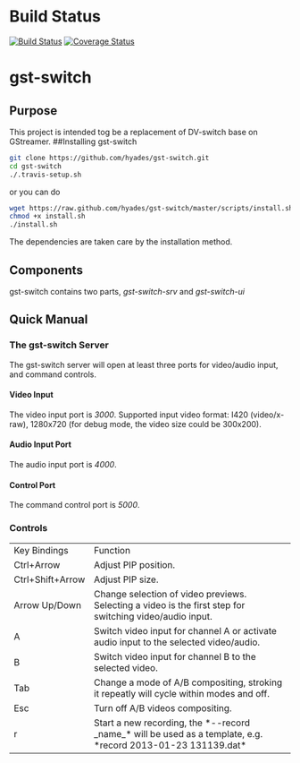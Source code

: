 # Build Status
[![Build Status](https://travis-ci.org/hyades/gst-switch.png?branch=master)](https://travis-ci.org/hyades/gst-switch)
[![Coverage Status](https://coveralls.io/repos/hyades/gst-switch/badge.png?branch=master)](https://coveralls.io/r/hyades/gst-switch?branch=master)

# gst-switch
## Purpose
This project is intended tog be a replacement of DV-switch base on GStreamer.
##Installing gst-switch
```bash
git clone https://github.com/hyades/gst-switch.git
cd gst-switch
./.travis-setup.sh
```
or you can do
```bash
wget https://raw.github.com/hyades/gst-switch/master/scripts/install.sh
chmod +x install.sh
./install.sh
```
The dependencies are taken care by the installation method.
## Components
gst-switch contains two parts, *gst-switch-srv* and *gst-switch-ui*
## Quick Manual
### The gst-switch Server
The gst-switch server will open at least three ports for video/audio input, and
command controls.
#### Video Input
The video input port is *3000*. Supported input video format: I420
(video/x-raw), 1280x720 (for debug mode, the video size could be 300x200).
#### Audio Input Port
The audio input port is *4000*.
#### Control Port
The command control port is *5000*.
### Controls
<table>
 <tr><td>Key Bindings</td><td>Function</td></tr>

 <tr><td>Ctrl+Arrow</td><td>
 Adjust PIP position.
 </td></tr>

 <tr><td>Ctrl+Shift+Arrow</td><td>
 Adjust PIP size.
 </td></tr>

 <tr><td>Arrow Up/Down</td><td>
 Change selection of video previews. Selecting a video is the first step for
 switching video/audio input.
 </td></tr>

 <tr><td>A</td><td>
 Switch video input for channel A or activate audio input to the selected
 video/audio.
 </td></tr>

 <tr><td>B</td><td>
 Switch video input for channel B to the selected video.
 </td></tr>

 <tr><td>Tab</td><td>
 Change a mode of A/B compositing, stroking it repeatly will cycle within modes
 and off.
 </td></tr>

 <tr><td>Esc</td><td>
 Turn off A/B videos compositing.
 </td></tr>

 <tr><td>r</td><td>
 Start a new recording, the *--record _name_* will be used as a template,
 e.g. *record 2013-01-23 131139.dat*
 </td></tr>
</table>
